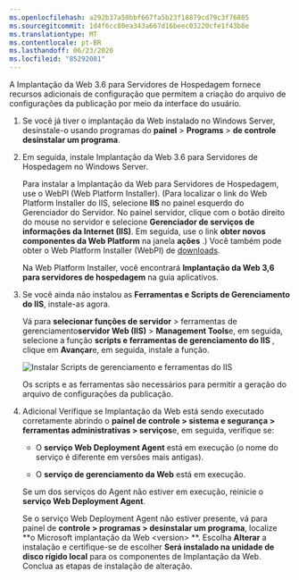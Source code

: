 ```yaml
---
ms.openlocfilehash: a292b37a50bbf667fa5b23f18879cd79c3f76805
ms.sourcegitcommit: 1d4f6cc80ea343a667d16beec03220cfe1f43b8e
ms.translationtype: MT
ms.contentlocale: pt-BR
ms.lasthandoff: 06/23/2020
ms.locfileid: "85292081"
---
```

A Implantação da Web 3.6 para Servidores de Hospedagem fornece recursos adicionais de configuração que permitem a criação do arquivo de configurações da publicação por meio da interface do usuário.

1. Se você já tiver o implantação da Web instalado no Windows Server, desinstale-o usando programas do **painel**  >  **Programs**  >  **de controle desinstalar um programa**.

2. Em seguida, instale Implantação da Web 3.6 para Servidores de Hospedagem no Windows Server.

    Para instalar a Implantação da Web para Servidores de Hospedagem, use o WebPI (Web Platform Installer). (Para localizar o link do Web Platform Installer do IIS, selecione **IIS** no painel esquerdo do Gerenciador do Servidor. No painel servidor, clique com o botão direito do mouse no servidor e selecione **Gerenciador de serviços de informações da Internet (IIS)**. Em seguida, use o link **obter novos componentes da Web Platform** na janela **ações** .) Você também pode obter o Web Platform Installer (WebPI) de [downloads](https://www.microsoft.com/web/downloads/platform.aspx).

    Na Web Platform Installer, você encontrará **Implantação da Web 3,6 para servidores de hospedagem** na guia aplicativos.

3. Se você ainda não instalou as **Ferramentas e Scripts de Gerenciamento do IIS**, instale-as agora.

    Vá para **selecionar funções de servidor**  >  ferramentas de gerenciamento**servidor Web (IIS)**  >  **Management Tools**e, em seguida, selecione a função **scripts e ferramentas de gerenciamento do IIS** , clique em **Avançar**e, em seguida, instale a função.

    ![Instalar Scripts de gerenciamento e ferramentas do IIS](../../deployment/media/tutorial-iis-management-scripts-and-tools.png)

    Os scripts e as ferramentas são necessários para permitir a geração do arquivo de configurações da publicação.

4. Adicional Verifique se Implantação da Web está sendo executado corretamente abrindo o **painel de controle > sistema e segurança > ferramentas administrativas > serviços**e, em seguida, verifique se:

    * O **serviço Web Deployment Agent** está em execução (o nome do serviço é diferente em versões mais antigas).

    * O **serviço de gerenciamento da Web** está em execução.

    Se um dos serviços do Agent não estiver em execução, reinicie o **serviço Web Deployment Agent**.

    Se o serviço Web Deployment Agent não estiver presente, vá para painel de **controle > programas > desinstalar um programa**, localize **o Microsoft implantação da Web \<version> **. Escolha **Alterar** a instalação e certifique-se de escolher **Será instalado na unidade de disco rígido local** para os componentes de Implantação da Web. Conclua as etapas de instalação de alteração.
